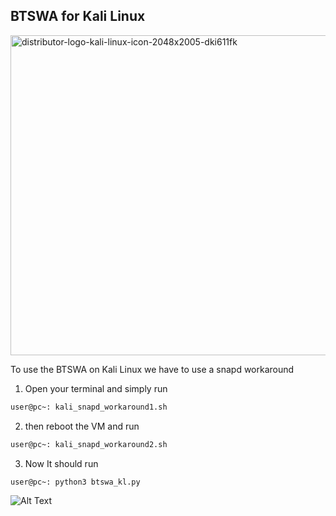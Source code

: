 ## BTSWA for Kali Linux
<img width="512" alt="distributor-logo-kali-linux-icon-2048x2005-dki611fk" src="https://github.com/user-attachments/assets/35bc4c50-a609-4246-9b68-49600a1322de">




To use the BTSWA on Kali Linux we have to use a snapd workaround


1. Open your terminal and simply run 

```sh
user@pc~: kali_snapd_workaround1.sh
```
2. then reboot the VM and run 
```sh
user@pc~: kali_snapd_workaround2.sh
```

3. Now It should run
```sh
user@pc~: python3 btswa_kl.py
```




![Alt Text](https://media1.tenor.com/m/tZ2Xd8LqAnMAAAAd/typing-fast.gif)
